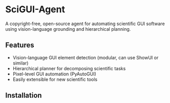 # SciGUI-Agent

A copyright-free, open-source agent for automating scientific GUI software using vision-language grounding and hierarchical planning.

## Features

- Vision-language GUI element detection (modular, can use ShowUI or similar)
- Hierarchical planner for decomposing scientific tasks
- Pixel-level GUI automation (PyAutoGUI)
- Easily extensible for new scientific tools

## Installation

